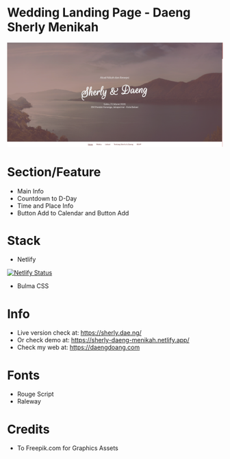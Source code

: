 # Wedding Landing Page - Daeng Sherly Menikah

![Thumbnail](/image/thumbnail-web-sherly-daeng-menikah.png)


# Section/Feature
- Main Info
- Countdown to D-Day
- Time and Place Info
- Button Add to Calendar and Button Add 

# Stack
- Netlify

[![Netlify Status](https://api.netlify.com/api/v1/badges/2b185197-f76c-46e4-a0ab-0fe5c2ff8dc1/deploy-status)](https://app.netlify.com/sites/sherly-daeng-menikah/deploys)

- Bulma CSS

# Info
- Live version check at: https://sherly.dae.ng/
- Or check demo at: https://sherly-daeng-menikah.netlify.app/
- Check my web at: https://daengdoang.com

# Fonts
- Rouge Script
- Raleway


# Credits

- To Freepik.com for Graphics Assets
